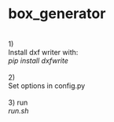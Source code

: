 # box_generator<BR>
<BR>
1)<BR>
Install dxf writer with:<BR>
<i>pip install dxfwrite</i><BR>
<BR>
2)<BR>
Set options in config.py<BR>
<BR>
3) run<BR>
<i>run.sh</i><BR>
